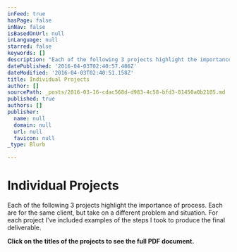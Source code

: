 ```yaml
---
inFeed: true
hasPage: false
inNav: false
isBasedOnUrl: null
inLanguage: null
starred: false
keywords: []
description: "Each of the following 3 projects highlight the importance of process. Each are for the same client, but take on a different problem and situation. For each project I've included examples of the steps I took to produce the final deliverable."
datePublished: '2016-04-03T02:40:57.486Z'
dateModified: '2016-04-03T02:40:51.158Z'
title: Individual Projects
author: []
sourcePath: _posts/2016-03-16-cdac568d-d983-4c58-bfd3-81450a0b2105.md
published: true
authors: []
publisher:
  name: null
  domain: null
  url: null
  favicon: null
_type: Blurb

---
```

# Individual Projects

Each of the following 3 projects highlight the importance of process. Each are for the same client, but take on a different problem and situation. For each project I've included examples of the steps I took to produce the final deliverable.

**Click on the titles of the projects to see the full PDF document.**